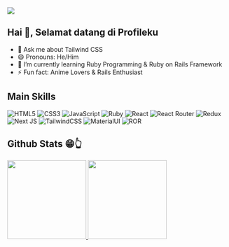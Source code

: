 <img align="center" src="https://user-images.githubusercontent.com/69864986/172466707-5c28920f-6679-47bd-81cc-87a3a66ba2f4.gif">


## Hai 👋, Selamat datang di Profileku

- 💬 Ask me about Tailwind CSS
- 😄 Pronouns: He/Him
- 🌱 I’m currently learning Ruby Programming & Ruby on Rails Framework
- ⚡ Fun fact: Anime Lovers & Rails Enthusiast

## Main Skills

![HTML5](https://img.shields.io/badge/html5-%23E34F26.svg?style=for-the-badge&logo=html5&logoColor=white) ![CSS3](https://img.shields.io/badge/css3-%231572B6.svg?style=for-the-badge&logo=css3&logoColor=white) ![JavaScript](https://img.shields.io/badge/javascript-%23323330.svg?style=for-the-badge&logo=javascript&logoColor=%23F7DF1E) ![Ruby](https://img.shields.io/badge/Ruby-CC342D?style=for-the-badge&logo=ruby&logoColor=white) ![React](https://img.shields.io/badge/React-20232A?style=for-the-badge&logo=react&logoColor=61DAFB) ![React Router](https://img.shields.io/badge/React_Router-CA4245?style=for-the-badge&logo=react-router&logoColor=white) ![Redux](https://img.shields.io/badge/Redux-593D88?style=for-the-badge&logo=redux&logoColor=white) ![Next JS](https://img.shields.io/badge/next.js-000000?style=for-the-badge&logo=nextdotjs&logoColor=white) ![TailwindCSS](https://img.shields.io/badge/tailwindcss-%2338B2AC.svg?style=for-the-badge&logo=tailwind-css&logoColor=white) ![MaterialUI](https://img.shields.io/badge/Material%20UI-007FFF?style=for-the-badge&logo=mui&logoColor=white) ![ROR](https://img.shields.io/badge/Ruby_on_Rails-CC0000?style=for-the-badge&logo=ruby-on-rails&logoColor=white)

## Github Stats 😁👆

<a href="https://github.com/kochan4php">
  <img height="180em" src="https://github-readme-stats.vercel.app/api/top-langs/?username=kochan4php&theme=radical&layout=compact" />
  <img height="180em" src="https://github-readme-stats.vercel.app/api?username=kochan4php&theme=radical" />
</a>
